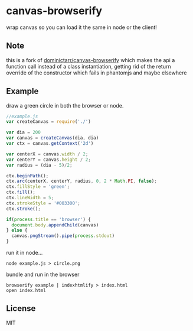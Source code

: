 # canvas-browserify

wrap canvas so you can load it the same in node or the client!

## Note

this is a fork of [dominictarr/canvas-browserify](git://github.com/dominictarr/canvas-browserify.git) which makes the api a function call instead of a class instantiation, getting rid of the return override of the constructor which fails in phantomjs and maybe elsewhere

## Example

draw a green circle in both the browser or node.

``` js
//example.js
var createCanvas = require('./')

var dia = 200
var canvas = createCanvas(dia, dia)
var ctx = canvas.getContext('2d')

var centerX = canvas.width / 2;
var centerY = canvas.height / 2;
var radius = (dia - 5)/2;

ctx.beginPath();
ctx.arc(centerX, centerY, radius, 0, 2 * Math.PI, false);
ctx.fillStyle = 'green';
ctx.fill();
ctx.lineWidth = 5;
ctx.strokeStyle = '#003300';
ctx.stroke();

if(process.title == 'browser') {
  document.body.appendChild(canvas)
} else {
  canvas.pngStream().pipe(process.stdout)
}
```

run it in node...
```
node example.js > circle.png
```

bundle and run in the browser
```
browserify example | indexhtmlify > index.html
open index.html
```

## License

MIT
